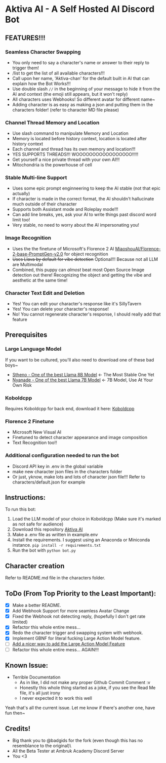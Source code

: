# Aktiva AI - A Self Hosted AI Discord Bot

## FEATURES!!!

### Seamless Character Swapping
- You only need to say a character's name or answer to their reply to trigger them!
- /list to get the list of all available characters!!!
- Call upon her name, 'Aktiva-chan' for the default built in AI that can explain how the Bot Works!!!
- Use double slash `//` in the beginning of your message to hide it from the AI and context (the emoji still appears, but it won't reply)
- All characters uses Webhooks! So different avatar for different name~ 
- Adding character is as easy as making a json and putting them in the characters folder! (refer to character MD file please)

### Channel Thread Memory and Location
- Use slash command to manipulate Memory and Location
- Memory is located before history context, location is located after history context
- Each channel and thread has its own memory and location!!!
- YES SUPPORTS THREADS!!! WOOOOOOOOOOOOOOOOO!!!!!
- Get yourself a nice private thread with your own AI!!!
- Mitochondria is the powerhouse of cell

### Stable Multi-line Support
- Uses some epic prompt enginneering to keep the AI stable (not that epic actually)
- If character is made in the correct format, the AI shouldn't hallucinate much outside of their character
- Supports both Assistant mode and Roleplay mode!!!
- Can add line breaks, yes, ask your AI to write things past discord word limit too!
- Very stable, no need to worry about the AI impersonating you!
  
### Image Recognition
- Uses the the finetune of Microsoft's Florence 2 AI [MiaoshouAI/Florence-2-base-PromptGen-v2.0](https://huggingface.co/MiaoshouAI/Florence-2-base-PromptGen-v2.0) for object recognition
- ~~Uses Llava by default for vibe detection~~ Optional!!! Because not all LLM are Multimodal
- Combined, this puppy can *almost* beat most Open Source Image detection out there! Recognizing the object and getting the vibe and aesthetic at the same time!

### Character Text Edit and Deletion
- Yes! You can edit your character's response like it's SillyTavern
- Yes! You can delete your character's response!
- No! You cannot regenerate character's response, I should really add that feature

## Prerequisites

### Large Language Model
If you want to be cultured, you'll also need to download one of these bad boys~

- [Stheno - One of the best Llama 8B Model](https://huggingface.co/Lewdiculous/L3-8B-Stheno-v3.1-GGUF-IQ-Imatrix) <- The Most Stable One Yet
- [Nyanade - One of the best Llama 7B Model](https://huggingface.co/Lewdiculous/Nyanade_Stunna-Maid-7B-v0.2-GGUF-IQ-Imatrix) <- 7B Model, Use At Your Own Risk

### Koboldcpp
Requires Koboldcpp for back end, download it here:
[Koboldcpp](https://github.com/LostRuins/koboldcpp)

### Florence 2 Finetune

- Microsoft New Visual AI
- Finetuned to detect character appearance and image composition
- Text Recognition too!!
 
### Additional configuration needed to run the bot
- Discord API key in .env in the global variable
- make new character json files in the characters folder
- Or just, yknow, make lots and lots of character json file!!! Refer to characters/default.json for example


## Instructions:

To run this bot:

1. Load the LLM model of your choice in Koboldcpp (Make sure it's marked as not safe for audience)
2. Download this repository [Aktiva AI](https://github.com/Iteranya/AktivaAI/)
3. Make a .env file as written in example.env
4. Install the requirements. I suggest using an Anaconda or Miniconda instance.
    ```pip install -r requirements.txt```
5. Run the bot with `python bot.py`

## Character creation

Refer to README.md file in the characters folder.

## ToDo (From Top Priority to the Least Important):

- [x] Make a better README.
- [x] Add Webhook Support for more seamless Avatar Change
- [x] Fixed the Webhook not detecting reply, (hopefully I don't get rate limited)
- [x] Refactor this whole entire mess...
- [x] Redo the character trigger and swapping system with webhook.
- [x] Implement GBNF for literal fucking Large Action Model feature.
- [ ] [Add a nicer way to add the Large Action Model Feature](https://huggingface.co/facebook/bart-large-mnli)
- [ ] Refactor this whole entire mess... AGAIN!!!

## Known Issue:
- Terrible Documentation
  - As in like, I did not make any proper Github Commit Comment :v
  - Honestly this whole thing started as a joke, if you see the Read Me file, it's all just irony
  - I never expected it to work this well

Yeah that's all the current issue. Let me know if there's another one, have fun then~

## Credits!

- Big thank you to @badgids for the fork (even though this has no resemblance to the original)\
- All the Beta Tester at Ambruk Academy Discord Server
- You <3

